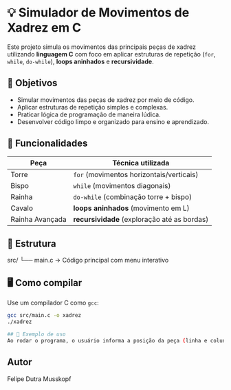 # 💡 Simulador de Movimentos de Xadrez em C

Este projeto simula os movimentos das principais peças de xadrez utilizando **linguagem C** com foco em aplicar estruturas de repetição (`for`, `while`, `do-while`), **loops aninhados** e **recursividade**.

## 🎯 Objetivos

- Simular movimentos das peças de xadrez por meio de código.
- Aplicar estruturas de repetição simples e complexas.
- Praticar lógica de programação de maneira lúdica.
- Desenvolver código limpo e organizado para ensino e aprendizado.

## 🧩 Funcionalidades

| Peça      | Técnica utilizada                 |
|-----------|-----------------------------------|
| Torre     | `for` (movimentos horizontais/verticais) |
| Bispo     | `while` (movimentos diagonais)    |
| Rainha    | `do-while` (combinação torre + bispo) |
| Cavalo    | **loops aninhados** (movimento em L) |
| Rainha Avançada | **recursividade** (exploração até as bordas) |

## 📂 Estrutura

src/
└── main.c → Código principal com menu interativo

## 🖥️ Como compilar

Use um compilador C como `gcc`:

```bash
gcc src/main.c -o xadrez
./xadrez

## 🧪 Exemplo de uso
Ao rodar o programa, o usuário informa a posição da peça (linha e coluna de 0 a 7) e escolhe uma das peças. O programa exibe no terminal os movimentos válidos usando a lógica definida para cada uma.
```
## Autor
Felipe Dutra Musskopf
